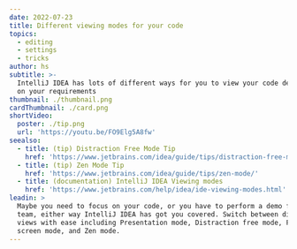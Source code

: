 ```yaml
---
date: 2022-07-23
title: Different viewing modes for your code
topics:
  - editing
  - settings
  - tricks
author: hs
subtitle: >-
  IntelliJ IDEA has lots of different ways for you to view your code depending
  on your requirements
thumbnail: ./thumbnail.png
cardThumbnail: ./card.png
shortVideo:
  poster: ./tip.png
  url: 'https://youtu.be/FO9Elg5A8fw'
seealso:
  - title: (tip) Distraction Free Mode Tip
    href: 'https://www.jetbrains.com/idea/guide/tips/distraction-free-mode/'
  - title: (tip) Zen Mode Tip
    href: 'https://www.jetbrains.com/idea/guide/tips/zen-mode/'
  - title: (documentation) IntelliJ IDEA Viewing modes
    href: 'https://www.jetbrains.com/help/idea/ide-viewing-modes.html'
leadin: >
  Maybe you need to focus on your code, or you have to perform a demo for your
  team, either way IntelliJ IDEA has got you covered. Switch between different
  views with ease including Presentation mode, Distraction free mode, Full
  screen mode, and Zen mode.
---
```


